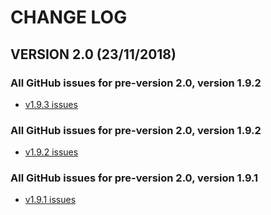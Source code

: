 # CHANGE LOG

## VERSION 2.0 (23/11/2018)

### All GitHub issues for pre-version 2.0, version 1.9.2
* [v1.9.3 issues](https://github.com/LaSalleSoftware/lsv2-library-pkg/milestone/3?closed=1)

### All GitHub issues for pre-version 2.0, version 1.9.2
* [v1.9.2 issues](https://github.com/LaSalleSoftware/lsv2-library-pkg/milestone/2?closed=1)


### All GitHub issues for pre-version 2.0, version 1.9.1
* [v1.9.1 issues](https://github.com/LaSalleSoftware/lsv2-library-pkg/milestone/1?closed=1)
